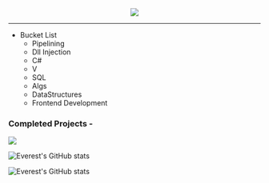 <div align="center">
<img src="https://readme-typing-svg.herokuapp.com?font=Roboto+Serif&color=%2336BCF7&size=30&duration=5000&lines=Everest&center=true">
</div>

-------


- Bucket List
  - Pipelining
  - Dll Injection
  - C#
  - V
  - SQL
  - Algs
  - DataStructures
  - Frontend Development


<h3>Completed Projects -</h3>
<p align="left">
<a href='https://github.com/Everest187/Artemis-Sniper'><img src='https://github-readme-stats.vercel.app/api/pin/?username=Everest187&repo=Artemis-Sniper&theme=dark&show_icons=true'></a>
</p>

![Everest's GitHub stats](https://komarev.com/ghpvc/?username=your-github-username&color=red)

![Everest's GitHub stats](https://github-readme-stats.vercel.app/api?username=Everest187&count_private=true&theme=onedark)
